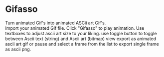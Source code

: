 # Gifasso
 Turn animated Gif's into animated ASCii art Gif's.<br>
 Import your animated Gif file.
 Click "Gifasso" to play animation.
 Use textboxes to adjust ascii art size to your liking.
 use toggle button to toggle between Ascii text (string) and Ascii art (bitmap) view
 export as animated ascii art gif
 or pause and select a frame from the list to export single frame as ascii png.
